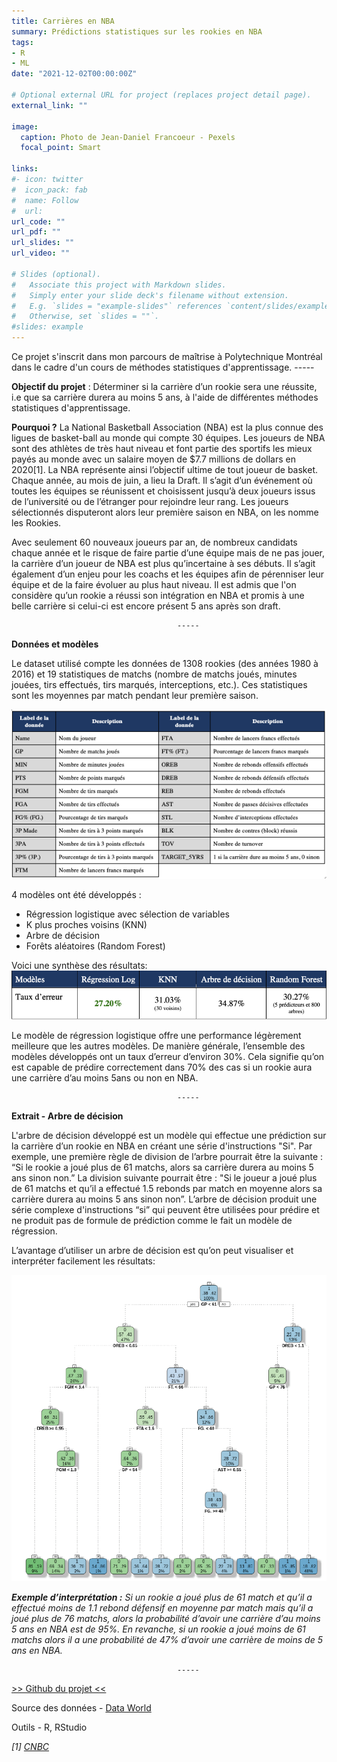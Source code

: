 ```yaml
---
title: Carrières en NBA
summary: Prédictions statistiques sur les rookies en NBA
tags:
- R
- ML
date: "2021-12-02T00:00:00Z"

# Optional external URL for project (replaces project detail page).
external_link: ""

image:
  caption: Photo de Jean-Daniel Francoeur - Pexels
  focal_point: Smart

links:
#- icon: twitter
#  icon_pack: fab
#  name: Follow
#  url:
url_code: ""
url_pdf: ""
url_slides: ""
url_video: ""

# Slides (optional).
#   Associate this project with Markdown slides.
#   Simply enter your slide deck's filename without extension.
#   E.g. `slides = "example-slides"` references `content/slides/example-slides.md`.
#   Otherwise, set `slides = ""`.
#slides: example
---
```


Ce projet s'inscrit dans mon parcours de maîtrise à Polytechnique Montréal dans le cadre d'un cours de méthodes statistiques d'apprentissage. 
                                         -----

**Objectif du projet** : Déterminer si la carrière d’un rookie sera une réussite, i.e que sa carrière durera au moins 5 ans, à l'aide de différentes méthodes statistiques d'apprentissage.

**Pourquoi ?** La National Basketball Association (NBA) est la plus connue des ligues de basket-ball au monde qui compte 30 équipes. Les joueurs de NBA sont des athlètes de très haut niveau et font partie des sportifs les mieux payés au monde avec un salaire moyen de $7.7 millions de dollars en 2020[1]. La NBA représente ainsi l’objectif ultime de tout joueur de basket. Chaque année, au mois de juin, a lieu la Draft. Il s’agit d’un événement où toutes les équipes se réunissent et choisissent jusqu’à deux joueurs issus de l’université ou de l’étranger pour rejoindre leur rang. Les joueurs sélectionnés disputeront alors leur première saison en NBA, on les nomme les Rookies. 

Avec seulement 60 nouveaux joueurs par an, de nombreux candidats chaque année et le risque de faire partie d’une équipe mais de ne pas jouer, la carrière d’un joueur de NBA est plus qu’incertaine à ses débuts. Il s’agit également d’un enjeu pour les coachs et les équipes afin de pérenniser leur équipe et de la faire évoluer au plus haut niveau. Il est admis que l'on considère qu’un rookie a réussi son intégration en NBA et promis à une belle carrière si celui-ci est encore présent 5 ans après son draft.

                                         -----
**Données et modèles**

Le dataset utilisé compte les données de 1308 rookies (des années 1980 à 2016) et 19
statistiques de matchs (nombre de matchs joués, minutes jouées, tirs effectués, tirs marqués, interceptions, etc.). Ces statistiques sont les moyennes par match pendant leur première saison.

![Where is my image ?](projet-nba-data.png "Attributs du dataset")

4 modèles ont été développés :
- Régression logistique avec sélection de variables
- K plus proches voisins (KNN)
- Arbre de décision
- Forêts aléatoires (Random Forest)

Voici une synthèse des résultats:
![Where is my image ?](projet-nba-results.png "Taux d'erreur des modèles")

Le modèle de régression logistique offre une performance légèrement meilleure que les autres modèles. De manière générale, l’ensemble des modèles développés ont un taux d’erreur d’environ 30%. Cela signifie qu’on est capable de prédire correctement dans 70% des cas si un rookie aura une carrière d’au moins 5ans ou non en NBA.

                                         -----
**Extrait - Arbre de décision**

L'arbre de décision développé est un modèle qui effectue une prédiction sur la carrière d’un rookie en NBA en créant une série d'instructions "Si". Par exemple, une première règle de division de l’arbre pourrait être la suivante : “Si le rookie a joué plus de 61 matchs, alors sa carrière durera au moins 5 ans sinon non.” La division suivante pourrait être : "Si le joueur a joué plus de 61 matchs et qu’il a effectué 1.5 rebonds par match en moyenne alors sa carrière durera au moins 5 ans sinon non”.
L’arbre de décision produit une série complexe d'instructions “si” qui peuvent être utilisées pour prédire et ne produit pas de formule de prédiction comme le fait un modèle de régression.

L’avantage d’utiliser un arbre de décision est qu’on peut visualiser et interpréter facilement les résultats:

![Where is my image ?](projet-nba-tree.png "Arbre de décision")

**_Exemple d’interprétation :_**
*Si un rookie a joué plus de 61 match et qu’il a effectué moins de 1.1 rebond défensif en moyenne par match mais qu’il a joué plus de 76 matchs, alors la probabilité d’avoir une carrière d’au moins 5 ans en NBA est de 95%.
En revanche, si un rookie a joué moins de 61 matchs alors il a une probabilité de 47% d’avoir une carrière de moins de 5 ans en NBA.*

                                         -----

[>> Github du projet <<](https://github.com/MorganPeju/ml-nba-proj)

Source des données - [Data World](https://data.world/exercises/logistic-regression-exercise-1)

Outils - R, RStudio

*[1] [CNBC](https://www.cnbc.com/2019/10/22/highest-paid-players-in-the-nba-right-now.html)*



